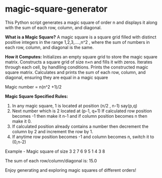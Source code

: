 # magic-square-generator
This Python script generates a magic square of order n and displays it along with the sum of each row, column, and diagonal.

**What is a Magic Square?**
A magic square is a square grid filled with distinct positive integers in the range 1,2,3,....,n^2 , where the sum of numbers in each row, column, and diagonal is the same.

**How it Computes:**
Initializes an empty square grid to store the magic square matrix.
Constructs a square grid of size n×n and fills it with zeros.
Iterates through each cell, by handlling conditions.
Prints the constructed magic square matrix.
Calculates and prints the sum of each row, column, and diagonal, ensuring they are equal in a magic square

Magic number = n(n^2 +1)/2

**Magic Square Specified Rules:**
1. In any magic square, 1 is located at position (n/2 , n-1) say(p,q)
2. Next number which is 2 located at (p-1, q+1) 
   If calculated row position becomes -1 then make it n-1 and if column position becomes n then make it 0.
3. If calculated position already contains a number then decrement the column by 2 and increment the row by 1.
4. If anytime row position becomes -1 and column becomes n, switch it to (0,n-2)

Example - 
Magic square of size 3
2 7 6
9 5 1
4 3 8

The sum of each row/column/diagonal is: 15.0

Enjoy generating and exploring magic squares of different orders!
